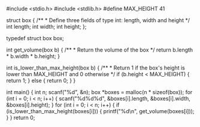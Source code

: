 #include <stdio.h>
#include <stdlib.h>
#define MAX_HEIGHT 41

struct box
{
	/**
	* Define three fields of type int: length, width and height
	*/
    int length;
    int width;
    int height;
};

typedef struct box box;

int get_volume(box b) {
	/**
	* Return the volume of the box
	*/
    return b.length * b.width * b.height;
}

int is_lower_than_max_height(box b) {
	/**
	* Return 1 if the box's height is lower than MAX_HEIGHT and 0 otherwise
	*/
    if (b.height < MAX_HEIGHT) {
        return 1;
    } else {
        return 0;
    }
}

int main()
{
	int n;
	scanf("%d", &n);
	box *boxes = malloc(n * sizeof(box));
	for (int i = 0; i < n; i++) {
		scanf("%d%d%d", &boxes[i].length, &boxes[i].width, &boxes[i].height);
	}
	for (int i = 0; i < n; i++) {
		if (is_lower_than_max_height(boxes[i])) {
			printf("%d\n", get_volume(boxes[i]));
		}
	}
	return 0;
